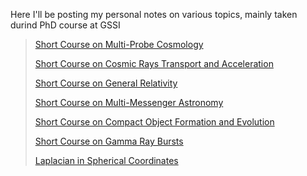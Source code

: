 Here I'll be posting my personal notes on various topics, mainly taken durind PhD course at GSSI


> [Short Course on Multi-Probe Cosmology](Murgia_Course_2023.pdf)
> 
> [Short Course on Cosmic Rays Transport and Acceleration](Blasi_Course_2021.pdf)
> 
> [Short Course on General Relativity](Capozziello_Course_2021.pdf)
> 
> [Short Course on Multi-Messenger Astronomy](Branchesi_Course_2021.pdf)
> 
> [Short Course on Compact Object Formation and Evolution](Mapelli_Course_2021.pdf)
> 
> [Short Course on Gamma Ray Bursts](Oganesyan_Course_2021.pdf)
> 
> [Laplacian in Spherical Coordinates](SphericalCoordinates.pdf)


